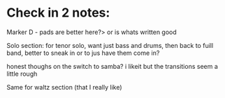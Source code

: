 # Check in 2 notes:

Marker D - pads are better here?> or is whats written good

Solo section:
for tenor solo, want just bass and drums, then back to fuill band, better to sneak in or to jus have them come in?

honest thoughs on the switch to samba? i likeit but the transitions seem a little rough

Same for waltz section (that I really like)
